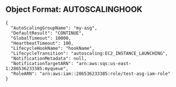 
## Object Format: AUTOSCALINGHOOK


    {
      "AutoScalingGroupName": "my-asg",
      "DefaultResult": "CONTINUE",
      "GlobalTimeout": 10000,
      "HeartbeatTimeout": 100,
      "LifecycleHookName": "hookName",
      "LifecycleTransition": "autoscaling:EC2_INSTANCE_LAUNCHING",
      "NotificationMetadata": null,
      "NotificationTargetARN": "arn:aws:sqs:us-east-1:286536233385:myqueue",
      "RoleARN": "arn:aws:iam::286536233385:role/test-asg-iam-role"
    }
